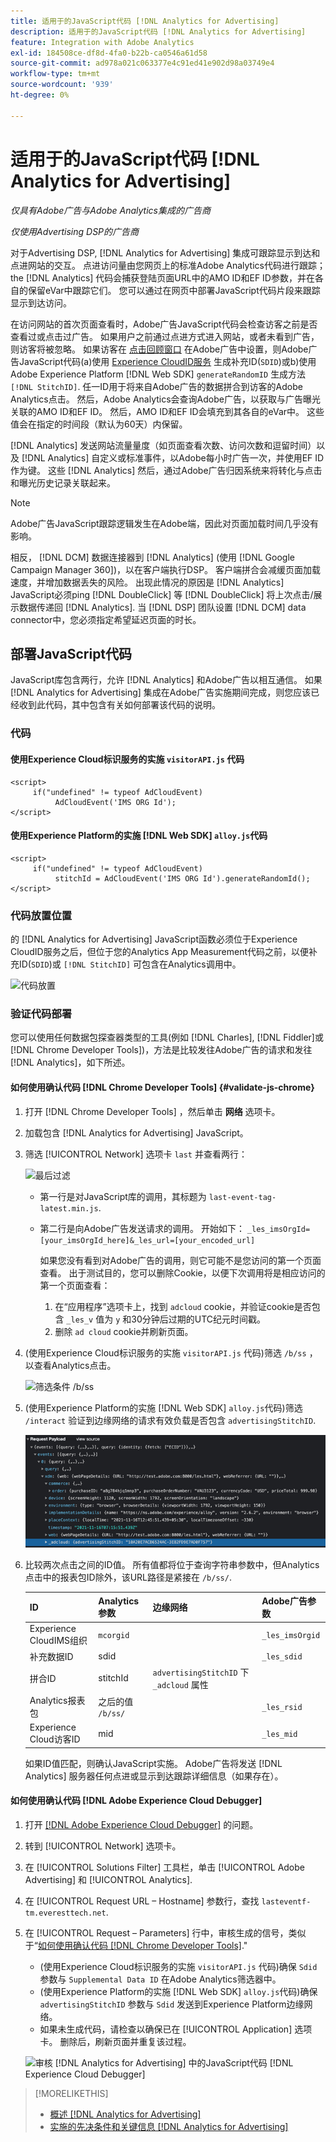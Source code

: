 ```yaml
---
title: 适用于的JavaScript代码 [!DNL Analytics for Advertising]
description: 适用于的JavaScript代码 [!DNL Analytics for Advertising]
feature: Integration with Adobe Analytics
exl-id: 184508ce-df8d-4fa0-b22b-ca0546a61d58
source-git-commit: ad978a021c063377e4c91ed41e902d98a03749e4
workflow-type: tm+mt
source-wordcount: '939'
ht-degree: 0%

---
```


# 适用于的JavaScript代码 [!DNL Analytics for Advertising]

*仅具有Adobe广告与Adobe Analytics集成的广告商*

*仅使用Advertising DSP的广告商*

对于Advertising DSP, [!DNL Analytics for Advertising] 集成可跟踪显示到达和点进网站的交互。 点进访问量由您网页上的标准Adobe Analytics代码进行跟踪；the [!DNL Analytics] 代码会捕获登陆页面URL中的AMO ID和EF ID参数，并在各自的保留eVar中跟踪它们。 您可以通过在网页中部署JavaScript代码片段来跟踪显示到达访问。

在访问网站的首次页面查看时，Adobe广告JavaScript代码会检查访客之前是否查看过或点击过广告。 如果用户之前通过点进方式进入网站，或者未看到广告，则访客将被忽略。 如果访客在 [点击回顾窗口](/help/integrations/analytics/prerequisites.md#lookback-a4adc) 在Adobe广告中设置，则Adobe广告JavaScript代码(a)使用 [Experience CloudID服务](https://experienceleague.adobe.com/docs/id-service/using/home.html) 生成补充ID(`SDID`)或b)使用Adobe Experience Platform [!DNL Web SDK] `generateRandomID` 生成方法 `[!DNL StitchID]`. 任一ID用于将来自Adobe广告的数据拼合到访客的Adobe Analytics点击。 然后，Adobe Analytics会查询Adobe广告，以获取与广告曝光关联的AMO ID和EF ID。 然后，AMO ID和EF ID会填充到其各自的eVar中。 这些值会在指定的时间段（默认为60天）内保留。

[!DNL Analytics] 发送网站流量量度（如页面查看次数、访问次数和逗留时间）以及 [!DNL Analytics] 自定义或标准事件，以Adobe每小时广告一次，并使用EF ID作为键。 这些 [!DNL Analytics] 然后，通过Adobe广告归因系统来将转化与点击和曝光历史记录关联起来。

>[!NOTE]
>
>Adobe广告JavaScript跟踪逻辑发生在Adobe端，因此对页面加载时间几乎没有影响。
>
>相反， [!DNL DCM] 数据连接器到 [!DNL Analytics] (使用 [!DNL Google Campaign Manager 360])，以在客户端执行DSP。 客户端拼合会减缓页面加载速度，并增加数据丢失的风险。 出现此情况的原因是 [!DNL Analytics] JavaScript必须ping [!DNL DoubleClick] 等 [!DNL DoubleClick] 将上次点击/展示数据传递回 [!DNL Analytics]. 当 [!DNL DSP] 团队设置 [!DNL DCM] data connector中，您必须指定希望延迟页面的时长。

## 部署JavaScript代码

JavaScript库包含两行，允许 [!DNL Analytics] 和Adobe广告以相互通信。 如果 [!DNL Analytics for Advertising] 集成在Adobe广告实施期间完成，则您应该已经收到此代码，其中包含有关如何部署该代码的说明。

### 代码

#### 使用Experience Cloud标识服务的实施 `visitorAPI.js` 代码

```
<script>
     if("undefined" != typeof AdCloudEvent) 
          AdCloudEvent('IMS ORG Id');
</script>
```

#### 使用Experience Platform的实施 [!DNL Web SDK] `alloy.js`代码

```
<script>
     if("undefined" != typeof AdCloudEvent) 
          stitchId = AdCloudEvent('IMS ORG Id').generateRandomId();
</script>
```

### 代码放置位置

的 [!DNL Analytics for Advertising] JavaScript函数必须位于Experience CloudID服务之后，但位于您的Analytics App Measurement代码之前，以便补充ID(`SDID`)或 `[!DNL StitchID]` 可包含在Analytics调用中。

![代码放置](/help/integrations/assets/a4adc-code-placement.png)

### 验证代码部署

您可以使用任何数据包探查器类型的工具(例如 [!DNL Charles], [!DNL Fiddler]或 [!DNL Chrome Developer Tools])，方法是比较发往Adobe广告的请求和发往 [!DNL Analytics]，如下所述。

#### 如何使用确认代码 [!DNL Chrome Developer Tools] {#validate-js-chrome}

1. 打开 [!DNL Chrome Developer Tools] ，然后单击 **网络** 选项卡。

1. 加载包含 [!DNL Analytics for Advertising] JavaScript。

1. 筛选 [!UICONTROL Network] 选项卡 `last` 并查看两行：

   ![最后过滤](/help/integrations/assets/a4adc-code-validation-filter-last.png)

   * 第一行是对JavaScript库的调用，其标题为 `last-event-tag-latest.min.js`.
   * 第二行是向Adobe广告发送请求的调用。 开始如下： `_les_imsOrgId=[your_imsOrgId_here]&_les_url=[your_encoded_url]`

      如果您没有看到对Adobe广告的调用，则它可能不是您访问的第一个页面查看。 出于测试目的，您可以删除Cookie，以便下次调用将是相应访问的第一个页面查看：

      1. 在“应用程序”选项卡上，找到 `adcloud` cookie，并验证cookie是否包含 `_les_v` 值为 `y` 和30分钟后过期的UTC纪元时间戳。
      1. 删除 `ad cloud` cookie并刷新页面。

1. (使用Experience Cloud标识服务的实施 `visitorAPI.js` 代码)筛选 `/b/ss` ，以查看Analytics点击。

   ![筛选条件 `/b/ss`](/help/integrations/assets/a4adc-code-validation-filter-bss.png)

1. (使用Experience Platform的实施 [!DNL Web SDK] `alloy.js`代码)筛选 `/interact` 验证到边缘网络的请求有效负载是否包含 `advertisingStitchID`.

   ![筛选条件 `/interact`](/help/integrations/assets/a4adc-code-validation-filter-interact.png)

1. 比较两次点击之间的ID值。 所有值都将位于查询字符串参数中，但Analytics点击中的报表包ID除外，该URL路径是紧接在 `/b/ss/`.

   | ID | Analytics参数 | 边缘网络 | Adobe广告参数 |
   | --- | --- | --- | --- |
   | Experience CloudIMS组织 | `mcorgid` |  | `_les_imsOrgid` |
   | 补充数据ID | sdid |  | `_les_sdid` |
   | 拼合ID | stitchId | `advertisingStitchID` 下 `_adcloud` 属性 |  |
   | Analytics报表包 | 之后的值 `/b/ss/` |  | `_les_rsid` |
   | Experience Cloud访客ID | mid |  | `_les_mid` |

   如果ID值匹配，则确认JavaScript实施。 Adobe广告将发送 [!DNL Analytics] 服务器任何点进或显示到达跟踪详细信息（如果存在）。

#### 如何使用确认代码 [!DNL Adobe Experience Cloud Debugger]

1. 打开 [[!DNL Adobe Experience Cloud Debugger]](https://experienceleague.adobe.com/docs/debugger/using-v2/summary.html) 的问题。
1. 转到 [!UICONTROL Network] 选项卡。
1. 在 [!UICONTROL Solutions Filter] 工具栏，单击 [!UICONTROL Adobe Advertising] 和 [!UICONTROL Analytics].
1. 在 [!UICONTROL Request URL – Hostname] 参数行，查找 `lasteventf-tm.everesttech.net`.
1. 在 [!UICONTROL Request – Parameters] 行中，审核生成的信号，类似于“[如何使用确认代码 [!DNL Chrome Developer Tools]](#validate-js-chrome).&quot;
   * (使用Experience Cloud标识服务的实施 `visitorAPI.js` 代码)确保 `Sdid` 参数与 `Supplemental Data ID` 在Adobe Analytics筛选器中。
   * (使用Experience Platform的实施 [!DNL Web SDK] `alloy.js`代码)确保 `advertisingStitchID` 参数与 `Sdid` 发送到Experience Platform边缘网络。
   * 如果未生成代码，请检查以确保已在 [!UICONTROL Application] 选项卡。 删除后，刷新页面并重复该过程。

   ![审核 [!DNL Analytics for Advertising] 中的JavaScript代码 [!DNL Experience Cloud Debugger]](/help/integrations/assets/a4adc-js-audit-debugger.png)

>[!MORELIKETHIS]
>
>* [概述 [!DNL Analytics for Advertising]](overview.md)
>* [实施的先决条件和关键信息 [!DNL Analytics for Advertising]](prerequisites.md)

